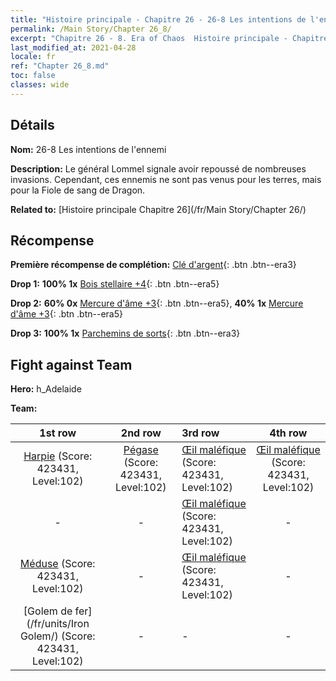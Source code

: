```yaml
---
title: "Histoire principale - Chapitre 26 - 26-8 Les intentions de l'ennemi"
permalink: /Main Story/Chapter 26_8/
excerpt: "Chapitre 26 - 8. Era of Chaos  Histoire principale - Chapitre 26_8. 26-8 Les intentions de l'ennemi"
last_modified_at: 2021-04-28
locale: fr
ref: "Chapter 26_8.md"
toc: false
classes: wide
---
```


## Détails

 **Nom:** 26-8 Les intentions de l'ennemi

 **Description:** Le général Lommel signale avoir repoussé de nombreuses invasions. Cependant, ces ennemis ne sont pas venus pour les terres, mais pour la Fiole de sang de Dragon.

 **Related to:** [Histoire principale Chapitre 26](/fr/Main Story/Chapter 26/)

## Récompense

 **Première récompense de complétion:** [Clé d'argent](/ItemsFR/con_693/){: .btn .btn--era3}

 **Drop 1:** **100% 1x** [Bois stellaire +4](/ItemsFR/mat_90/){: .btn .btn--era5}

 **Drop 2:** **60% 0x** [Mercure d'âme +3](/ItemsFR/mat_84/){: .btn .btn--era5}, **40% 1x** [Mercure d'âme +3](/ItemsFR/mat_84/){: .btn .btn--era5}

 **Drop 3:** **100% 1x** [Parchemins de sorts](/ItemsFR/con_694/){: .btn .btn--era3}


## Fight against Team
 **Hero:** h_Adelaide

 **Team:**


  | 1st row | 2nd row | 3rd row | 4th row |
  |:----:|:----:|:----|:----:|
  | [Harpie](/fr/units/Harpy/) (Score: 423431, Level:102)  | [Pégase](/fr/units/Pegasus/) (Score: 423431, Level:102)  | [Œil maléfique](/fr/units/Beholder/) (Score: 423431, Level:102)  | [Œil maléfique](/fr/units/Beholder/) (Score: 423431, Level:102)  |
  | - | - | [Œil maléfique](/fr/units/Beholder/) (Score: 423431, Level:102)  | - |
  | [Méduse](/fr/units/Medusa/) (Score: 423431, Level:102)  | - | [Œil maléfique](/fr/units/Beholder/) (Score: 423431, Level:102)  | - |
  | [Golem de fer](/fr/units/Iron Golem/) (Score: 423431, Level:102)  | - | - | - |


